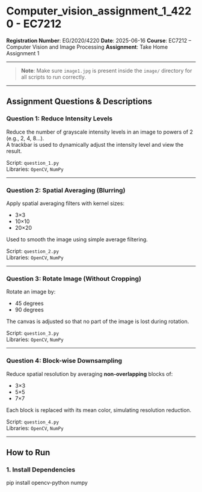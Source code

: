 # Computer_vision_assignment_1_4220 - EC7212

**Registration Number**: EG/2020/4220
**Date**: 2025-06-16
**Course**: EC7212 – Computer Vision and Image Processing
**Assignment**: Take Home Assignment 1

---

> **Note**: Make sure `image1.jpg` is present inside the `image/` directory for all scripts to run correctly.

---

## Assignment Questions & Descriptions

### Question 1: Reduce Intensity Levels
Reduce the number of grayscale intensity levels in an image to powers of 2 (e.g., 2, 4, 8...).  
A trackbar is used to dynamically adjust the intensity level and view the result.

Script: `question_1.py`  
Libraries: `OpenCV`, `NumPy`

---

### Question 2: Spatial Averaging (Blurring)
Apply spatial averaging filters with kernel sizes:
- 3×3
- 10×10
- 20×20

Used to smooth the image using simple average filtering.

Script: `question_2.py`  
Libraries: `OpenCV`, `NumPy`

---

### Question 3: Rotate Image (Without Cropping)
Rotate an image by:
- 45 degrees
- 90 degrees

The canvas is adjusted so that no part of the image is lost during rotation.

Script: `question_3.py`  
Libraries: `OpenCV`, `NumPy`

---

### Question 4: Block-wise Downsampling
Reduce spatial resolution by averaging **non-overlapping** blocks of:
- 3×3
- 5×5
- 7×7

Each block is replaced with its mean color, simulating resolution reduction.

Script: `question_4.py`  
Libraries: `OpenCV`, `NumPy`

---

## How to Run

### 1. Install Dependencies

pip install opencv-python numpy